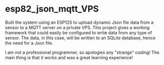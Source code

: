 # esp82_json_mqtt_VPS
Built the system using an ESP12S to upload dynamic Json file data from a sensor to a MQTT server on a private VPS.
This project gives a working framework that could easily be configured to write data from any type of sensor. 
The data, in this case, will be written to an SQLite database, hence the need for a Json file.

I am not a professional programmer, so apologies any "strange" coding! The main thing is that it works and was a great learning experience!
